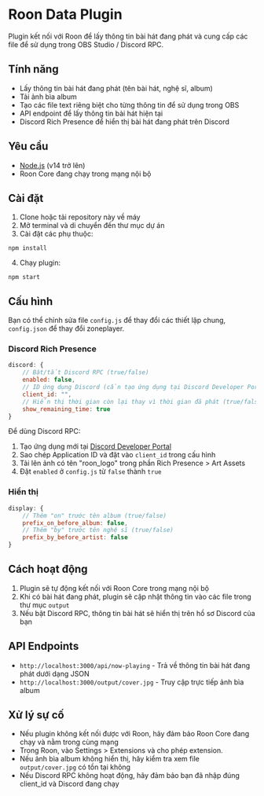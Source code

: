 # Roon Data Plugin

Plugin kết nối với Roon để lấy thông tin bài hát đang phát và cung cấp các file để sử dụng trong OBS Studio / Discord RPC.

## Tính năng

- Lấy thông tin bài hát đang phát (tên bài hát, nghệ sĩ, album)
- Tải ảnh bìa album
- Tạo các file text riêng biệt cho từng thông tin để sử dụng trong OBS
- API endpoint để lấy thông tin bài hát hiện tại
- Discord Rich Presence để hiển thị bài hát đang phát trên Discord

## Yêu cầu

- [Node.js](https://nodejs.org/) (v14 trở lên)
- Roon Core đang chạy trong mạng nội bộ

## Cài đặt

1. Clone hoặc tải repository này về máy
2. Mở terminal và di chuyển đến thư mục dự án
3. Cài đặt các phụ thuộc:

```
npm install
```

4. Chạy plugin:

```
npm start
```

## Cấu hình

Bạn có thể chỉnh sửa file `config.js` để thay đổi các thiết lập chung, `config.json` để thay đổi zoneplayer.

### Discord Rich Presence

```javascript
discord: {
    // Bật/tắt Discord RPC (true/false)
    enabled: false,
    // ID ứng dụng Discord (cần tạo ứng dụng tại Discord Developer Portal)
    client_id: "",
    // Hiển thị thời gian còn lại thay vì thời gian đã phát (true/false)
    show_remaining_time: true
}
```

Để dùng Discord RPC:
1. Tạo ứng dụng mới tại [Discord Developer Portal](https://discord.com/developers/applications)
2. Sao chép Application ID và đặt vào `client_id` trong cấu hình
3. Tải lên ảnh có tên "roon_logo" trong phần Rich Presence > Art Assets
4. Đặt `enabled` ở `config.js` từ `false` thành `true`

### Hiển thị

```javascript
display: {
    // Thêm "on" trước tên album (true/false)
    prefix_on_before_album: false,
    // Thêm "by" trước tên nghệ sĩ (true/false)
    prefix_by_before_artist: false
}
```

## Cách hoạt động

1. Plugin sẽ tự động kết nối với Roon Core trong mạng nội bộ
2. Khi có bài hát đang phát, plugin sẽ cập nhật thông tin vào các file trong thư mục `output`
3. Nếu bật Discord RPC, thông tin bài hát sẽ hiển thị trên hồ sơ Discord của bạn

## API Endpoints

- `http://localhost:3000/api/now-playing` - Trả về thông tin bài hát đang phát dưới dạng JSON
- `http://localhost:3000/output/cover.jpg` - Truy cập trực tiếp ảnh bìa album

## Xử lý sự cố

- Nếu plugin không kết nối được với Roon, hãy đảm bảo Roon Core đang chạy và nằm trong cùng mạng
- Trong Roon, vào Settings > Extensions và cho phép extension.
- Nếu ảnh bìa album không hiển thị, hãy kiểm tra xem file `output/cover.jpg` có tồn tại không
- Nếu Discord RPC không hoạt động, hãy đảm bảo bạn đã nhập đúng client_id và Discord đang chạy